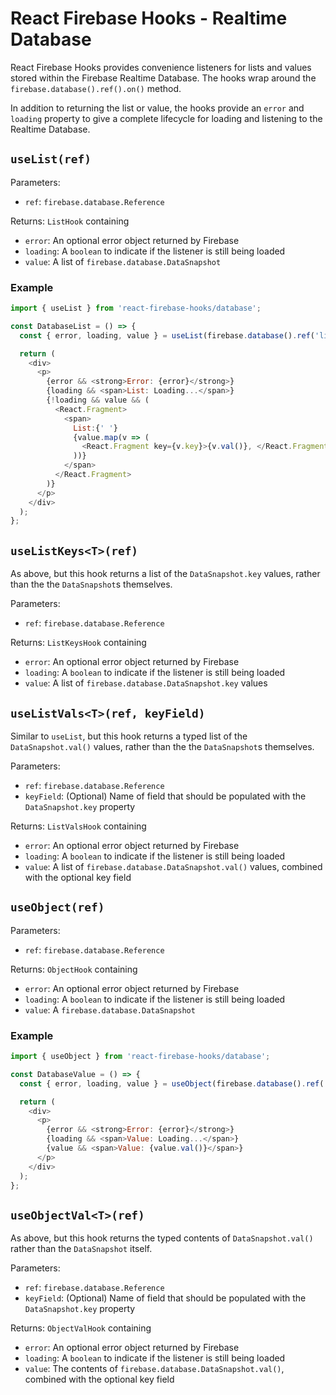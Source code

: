 # React Firebase Hooks - Realtime Database

React Firebase Hooks provides convenience listeners for lists and values stored within the
Firebase Realtime Database. The hooks wrap around the `firebase.database().ref().on()` method.

In addition to returning the list or value, the hooks provide an `error` and `loading` property
to give a complete lifecycle for loading and listening to the Realtime Database.

## `useList(ref)`

Parameters:

- `ref`: `firebase.database.Reference`

Returns:
`ListHook` containing

- `error`: An optional error object returned by Firebase
- `loading`: A `boolean` to indicate if the listener is still being loaded
- `value`: A list of `firebase.database.DataSnapshot`

### Example

```js
import { useList } from 'react-firebase-hooks/database';

const DatabaseList = () => {
  const { error, loading, value } = useList(firebase.database().ref('list'));

  return (
    <div>
      <p>
        {error && <strong>Error: {error}</strong>}
        {loading && <span>List: Loading...</span>}
        {!loading && value && (
          <React.Fragment>
            <span>
              List:{' '}
              {value.map(v => (
                <React.Fragment key={v.key}>{v.val()}, </React.Fragment>
              ))}
            </span>
          </React.Fragment>
        )}
      </p>
    </div>
  );
};
```

## `useListKeys<T>(ref)`

As above, but this hook returns a list of the `DataSnapshot.key` values, rather than the the
`DataSnapshot`s themselves.

Parameters:

- `ref`: `firebase.database.Reference`

Returns:
`ListKeysHook` containing

- `error`: An optional error object returned by Firebase
- `loading`: A `boolean` to indicate if the listener is still being loaded
- `value`: A list of `firebase.database.DataSnapshot.key` values

## `useListVals<T>(ref, keyField)`

Similar to `useList`, but this hook returns a typed list of the `DataSnapshot.val()` values, rather than the the
`DataSnapshot`s themselves.

Parameters:

- `ref`: `firebase.database.Reference`
- `keyField`: (Optional) Name of field that should be populated with the `DataSnapshot.key` property

Returns:
`ListValsHook` containing

- `error`: An optional error object returned by Firebase
- `loading`: A `boolean` to indicate if the listener is still being loaded
- `value`: A list of `firebase.database.DataSnapshot.val()` values, combined with the optional key field

## `useObject(ref)`

Parameters:

- `ref`: `firebase.database.Reference`

Returns:
`ObjectHook` containing

- `error`: An optional error object returned by Firebase
- `loading`: A `boolean` to indicate if the listener is still being loaded
- `value`: A `firebase.database.DataSnapshot`

### Example

```js
import { useObject } from 'react-firebase-hooks/database';

const DatabaseValue = () => {
  const { error, loading, value } = useObject(firebase.database().ref('value'));

  return (
    <div>
      <p>
        {error && <strong>Error: {error}</strong>}
        {loading && <span>Value: Loading...</span>}
        {value && <span>Value: {value.val()}</span>}
      </p>
    </div>
  );
};
```

## `useObjectVal<T>(ref)`

As above, but this hook returns the typed contents of `DataSnapshot.val()` rather than the
`DataSnapshot` itself.

Parameters:

- `ref`: `firebase.database.Reference`
- `keyField`: (Optional) Name of field that should be populated with the `DataSnapshot.key` property

Returns:
`ObjectValHook` containing

- `error`: An optional error object returned by Firebase
- `loading`: A `boolean` to indicate if the listener is still being loaded
- `value`: The contents of `firebase.database.DataSnapshot.val()`, combined with the optional key field
